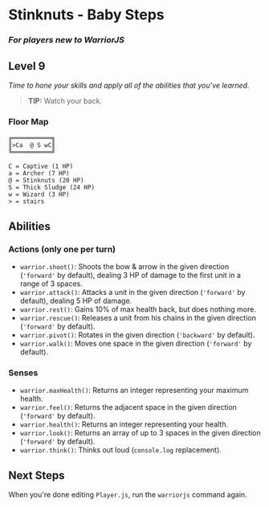 # Stinknuts - Baby Steps

### _For players new to WarriorJS_

## Level 9

_Time to hone your skills and apply all of the abilities that you've learned._

> **TIP:** Watch your back.

### Floor Map

```
╔═══════════╗
║>Ca  @ S wC║
╚═══════════╝

C = Captive (1 HP)
a = Archer (7 HP)
@ = Stinknuts (20 HP)
S = Thick Sludge (24 HP)
w = Wizard (3 HP)
> = stairs
```

## Abilities

### Actions (only one per turn)

- `warrior.shoot()`: Shoots the bow & arrow in the given direction (`'forward'` by default), dealing 3 HP of damage to the first unit in a range of 3 spaces.
- `warrior.attack()`: Attacks a unit in the given direction (`'forward'` by default), dealing 5 HP of damage.
- `warrior.rest()`: Gains 10% of max health back, but does nothing more.
- `warrior.rescue()`: Releases a unit from his chains in the given direction (`'forward'` by default).
- `warrior.pivot()`: Rotates in the given direction (`'backward'` by default).
- `warrior.walk()`: Moves one space in the given direction (`'forward'` by default).

### Senses

- `warrior.maxHealth()`: Returns an integer representing your maximum health.
- `warrior.feel()`: Returns the adjacent space in the given direction (`'forward'` by default).
- `warrior.health()`: Returns an integer representing your health.
- `warrior.look()`: Returns an array of up to 3 spaces in the given direction (`'forward'` by default).
- `warrior.think()`: Thinks out loud (`console.log` replacement).

## Next Steps

When you're done editing `Player.js`, run the `warriorjs` command again.
